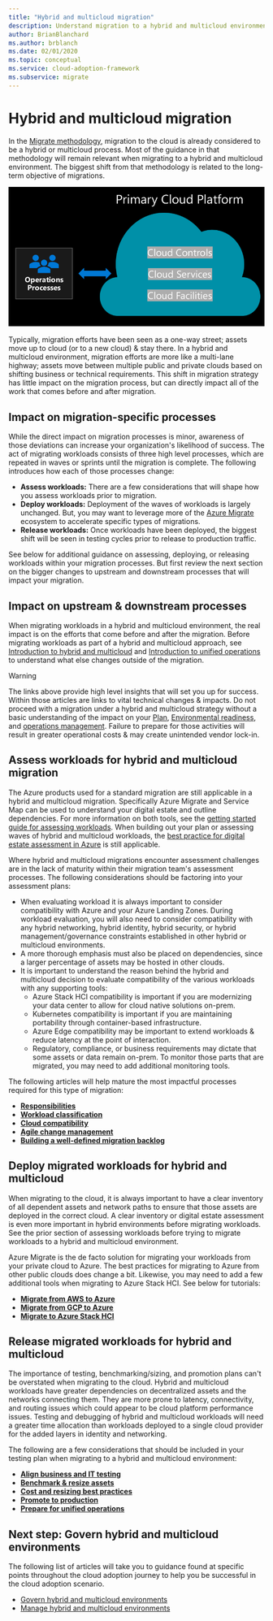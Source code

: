 ```yaml
---
title: "Hybrid and multicloud migration"
description: Understand migration to a hybrid and multicloud environment
author: BrianBlanchard
ms.author: brblanch
ms.date: 02/01/2020
ms.topic: conceptual
ms.service: cloud-adoption-framework
ms.subservice: migrate
---
```


# Hybrid and multicloud migration

In the [Migrate methodology](../../migrate/index.md), migration to the cloud is already considered to be a hybrid or multicloud process. Most of the guidance in that methodology will remain relevant when migrating to a hybrid and multicloud environment. The biggest shift from that methodology is related to the long-term objective of migrations.

![Shift from uni-direction cloud migration, to bi-directional hybrid and multicloud migration described in next paragraph.](../../_images/unified-operations/primary-cloud-provider.png)

Typically, migration efforts have been seen as a one-way street; assets move up to cloud (or to a new cloud) & stay there. In a hybrid and multicloud environment, migration efforts are more like a multi-lane highway; assets move between multiple public and private clouds based on shifting business or technical requirements. This shift in migration strategy has little impact on the migration process, but can directly impact all of the work that comes before and after migration.

## Impact on migration-specific processes

While the direct impact on migration processes is minor, awareness of those deviations can increase your organization's likelihood of success. The act of migrating workloads consists of three high level processes, which are repeated in waves or sprints until the migration is complete. The following introduces how each of those processes change:

- **Assess workloads:** There are a few considerations that will shape how you assess workloads prior to migration. 
- **Deploy workloads:** Deployment of the waves of workloads is largely unchanged. But, you may want to leverage more of the [Azure Migrate](https://docs.microsoft.com/azure/migrate) ecosystem to accelerate specific types of migrations.
- **Release workloads:** Once workloads have been deployed, the biggest shift will be seen in testing cycles prior to release to production traffic.

See below for additional guidance on assessing, deploying, or releasing workloads within your migration processes. But first review the next section on the bigger changes to upstream and downstream processes that will impact your migration.

## Impact on upstream & downstream processes

When migrating workloads in a hybrid and multicloud environment, the real impact is on the efforts that come before and after the migration. Before migrating workloads as part of a hybrid and multicloud approach, see [Introduction to hybrid and multicloud](./index.md) and [Introduction to unified operations](./unified-operations.md) to understand what else changes outside of the migration.

> [!WARNING]
> The links above provide high level insights that will set you up for success. Within those articles are links to vital technical changes & impacts. Do not proceed with a migration under a hybrid and multicloud strategy without a basic understanding of the impact on your [Plan](./plan.md), [Environmental readiness](./ready.md), and [operations management](./manage.md). Failure to prepare for those activities will result in greater operational costs & may create unintended vendor lock-in.

## Assess workloads for hybrid and multicloud migration

The Azure products used for a standard migration are still applicable in a hybrid and multicloud migration. Specifically Azure Migrate and Service Map can be used to understand your digital estate and outline dependencies. For more information on both tools, see the [getting started guide for assessing workloads](../../migrate/azure-migration-guide/assess.md). When building out your plan or assessing waves of hybrid and multicloud workloads, the [best practice for digital estate assessment in Azure](../../plan/contoso-migration-assessment.md) is still applicable.

Where hybrid and multicloud migrations encounter assessment challenges are in the lack of maturity within their migration team's assessment processes. The following considerations should be factoring into your assessment plans:

- When evaluating workload it is always important to consider compatibility with Azure and your Azure Landing Zones. During workload evaluation, you will also need to consider compatibility with any hybrid networking, hybrid identity, hybrid security, or hybrid management/governance constraints established in other hybrid or multicloud environments.
- A more thorough emphasis must also be placed on dependencies, since a larger percentage of assets may be hosted in other clouds.
- It is important to understand the reason behind the hybrid and multicloud decision to evaluate compatibility of the various workloads with any supporting tools:
    - Azure Stack HCI compatibility is important if you are modernizing your data center to allow for cloud native solutions on-prem.
    - Kubernetes compatibility is important if you are maintaining portability through container-based infrastructure.
    - Azure Edge compatibility may be important to extend workloads & reduce latency at the point of interaction.
    - Regulatory, compliance, or business requirements may dictate that some assets or data remain on-prem. To monitor those parts that are migrated, you may need to add additional monitoring tools.

The following articles will help mature the most impactful processes required for this type of migration:

- **[Responsibilities](../..//migrate/migration-considerations/assess/index.md#accountability-during-assessment)**
- **[Workload classification](../../migrate/migration-considerations/assess/classify.md)**
- **[Cloud compatibility](../../migrate/migration-considerations/assess/evaluate.md)**
- **[Agile change management](../../migrate/migration-considerations/assess/release-iteration-backlog.md)**
- **[Building a well-defined migration backlog](../../plan/plan-intro.md)**

## Deploy migrated workloads for hybrid and multicloud

When migrating to the cloud, it is always important to have a clear inventory of all dependent assets and network paths to ensure that those assets are deployed in the correct cloud. A clear inventory or digital estate assessment is even more important in hybrid environments before migrating workloads. See the prior section of assessing workloads before trying to migrate workloads to a hybrid and multicloud environment.

Azure Migrate is the de facto solution for migrating your workloads from your private cloud to Azure. The best practices for migrating to Azure from other public clouds does change a bit. Likewise, you may need to add a few additional tools when migrating to Azure Stack HCI. See below for tutorials:

- **[Migrate from AWS to Azure](https://docs.microsoft.com/azure/migrate/tutorial-migrate-aws-virtual-machines)**
- **[Migrate from GCP to Azure](https://docs.microsoft.com/azure/migrate/tutorial-migrate-gcp-virtual-machines)**
- **[Migrate to Azure Stack HCI](../../scenarios/azure-stack/migrate-deploy.md#deploy-workloads)**

## Release migrated workloads for hybrid and multicloud

The importance of testing, benchmarking/sizing, and promotion plans can't be overstated when migrating to the cloud. Hybrid and multicloud workloads have greater dependencies on decentralized assets and the networks connecting them. They are more prone to latency, connectivity, and routing issues which could appear to be cloud platform performance issues. Testing and debugging of hybrid and multicloud workloads will need a greater time allocation than workloads deployed to a single cloud provider for the added layers in identity and networking.

The following are a few considerations that should be included in your testing plan when migrating to a hybrid and multicloud environment:

- **[Align business and IT testing](../../migrate/migration-considerations/optimize/business-test.md)**
- **[Benchmark & resize assets](../../migrate/migration-considerations/optimize/optimize.md)**
- **[Cost and resizing best practices](../../migrate/azure-best-practices/migrate-best-practices-costs.md)**
- **[Promote to production](../../migrate/migration-considerations/optimize/promote.md)**
- **[Prepare for unified operations](./unified-operations.md)**

## Next step: Govern hybrid and multicloud environments

The following list of articles will take you to guidance found at specific points throughout the cloud adoption journey to help you be successful in the cloud adoption scenario.

- [Govern hybrid and multicloud environments](./govern.md)
- [Manage hybrid and multicloud environments](./manage.md)
